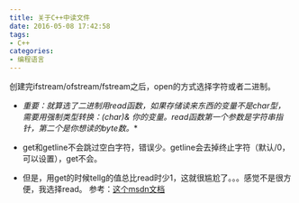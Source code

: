 ```yaml
---
title: 关于C++中读文件
date: 2016-05-08 17:42:58
tags: 
- C++
categories: 
- 编程语言
---
```


<!--more-->

创建完ifstream/ofstream/fstream之后，open的方式选择字符或者二进制。

 - **重要：就算选了二进制用read函数，如果存储读来东西的变量不是char型，需要用强制类型转换：(char*)& 你的变量。read函数第一个参数是字符串指针，第二个是你想读的byte数。**
   
 - get和getline不会跳过空白字符，错误少。getline会去掉终止字符（默认/0，可以设置），get不会。

   
 - 但是，用get的时候tellg的值总比read时少1，这就很尴尬了。。。感觉不是很方便，我选择read。
参考：[这个msdn文档](https://msdn.microsoft.com/zh-cn/library/f5tsy854.aspx "msdn")

